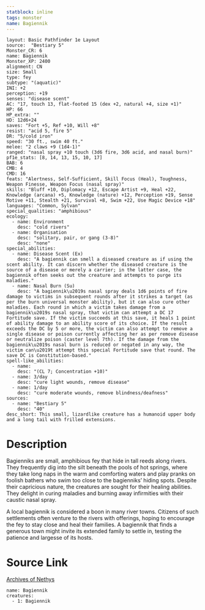 ```yaml
---
statblock: inline
tags: monster
name: Bagiennik
---
```

```statblock
layout: Basic Pathfinder 1e Layout
source:  "Bestiary 5"
Monster_CR: 6
name: Bagiennik
Monster_XP: 2400
alignment: CN
size: Small
type: fey
subtype: "(aquatic)"
INI: +2
perception: +19
senses: "disease scent"
AC: "17, touch 13, flat-footed 15 (dex +2, natural +4, size +1)"
HP: 66
HP_extra: ""
HD: 12d6+24
saves: "Fort +5, Ref +10, Will +8"
resist: "acid 5, fire 5"
DR: "5/cold iron"
speed: "30 ft., swim 40 ft."
melee: "2 claws +9 (1d4-1)"
ranged: "nasal spray +10 touch (3d6 fire, 3d6 acid, and nasal burn)"
pf1e_stats: [8, 14, 13, 15, 10, 17]
BAB: 6
CMB: 4
CMD: 16
feats: "Alertness, Self-Sufficient, Skill Focus (Heal), Toughness, Weapon Finesse, Weapon Focus (nasal spray)"
skills: "Bluff +10, Diplomacy +12, Escape Artist +9, Heal +22, Knowledge (arcana) +5, Knowledge (nature) +12, Perception +19, Sense Motive +11, Stealth +21, Survival +8, Swim +22, Use Magic Device +18"
languages: "Common, Sylvan"
special_qualities: "amphibious"
ecology:
  - name: Environment
    desc: "cold rivers"
  - name: Organisation
    desc: "solitary, pair, or gang (3-8)"
    desc: "none"
special_abilities:
  - name: Disease Scent (Ex)
    desc: "A bagiennik can smell a diseased creature as if using the scent ability. It can discern whether the diseased creature is the source of a disease or merely a carrier; in the latter case, the bagiennik often seeks out the creature and attempts to purge its maladies."
  - name: Nasal Burn (Su)
    desc: "A bagiennik\u2019s nasal spray deals 1d6 points of fire damage to victims in subsequent rounds after it strikes a target (as per the burn universal monster ability), but it can also cure other maladies. Each round in which a victim takes damage from a bagiennik\u2019s nasal spray, that victim can attempt a DC 17 Fortitude save. If the victim succeeds at this save, it heals 1 point of ability damage to an ability score of its choice. If the result exceeds the DC by 5 or more, the victim can also attempt to remove a single disease or poison currently affecting her as per remove disease or neutralize poison (caster level 7th). If the damage from the bagiennik\u2019s nasal burn is reduced or negated in any way, the victim can\u2019t attempt this special Fortitude save that round. The save DC is Constitution-based."
spell-like_abilities:
  - name:
    desc: "(CL 7; Concentration +10)"
  - name: 3/day
    desc: "cure light wounds, remove disease"
  - name: 1/day
    desc: "cure moderate wounds, remove blindness/deafness"
sources:
  - name: "Bestiary 5"
    desc: "40"
desc_short: This small, lizardlike creature has a humanoid upper body and a long tail with frilled extensions.
```
# Description
Bagienniks are small, amphibious fey that hide in tall reeds along rivers. They frequently dig into the silt beneath the pools of hot springs, where they take long naps in the warm and comforting waters and play pranks on foolish bathers who swim too close to the bagienniks’ hiding spots. Despite their capricious nature, the creatures are sought for their healing abilities. They delight in curing maladies and burning away infirmities with their caustic nasal spray.

A local bagiennik is considered a boon in many river towns. Citizens of such settlements often venture to the rivers with offerings, hoping to encourage the fey to stay close and heal their families. A bagiennik that finds a generous town might invite its extended family to settle in, testing the patience and largesse of its hosts.
# Source Link
[Archives of Nethys](https://aonprd.com/MonsterDisplay.aspx?ItemName=Bagiennik)
```encounter-table
name: Bagiennik
creatures:
  - 1: Bagiennik
```
